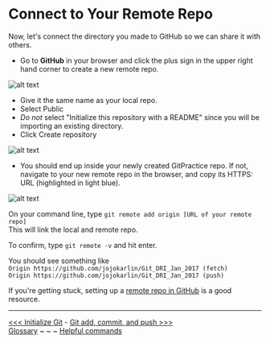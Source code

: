 # Connect to Your Remote Repo

Now, let's connect the directory you made to GitHub so we can share it with others.

- Go to **GitHub** in your browser and click the plus sign in the upper right hand corner to create a new remote repo. 

![alt text][addrepo]

[addrepo]: https://github.com/jojokarlin/Git_DRI_Jan_2017/blob/master/images/addrepo.png "you can find the plus sign button to add a repo on the top right of github"

- Give it the same name as your local repo. 
- Select Public 
- *Do not* select "Initialize this repository with a README" since you will be importing an existing directory.
- Click Create repository

![alt text][createrepo]

[createrepo]: https://github.com/jojokarlin/Git_DRI_Jan_2017/blob/master/images/createrepo.png "select 'new repository' from your dropdown menu"
[createrepo2]: https://github.com/jojokarlin/Git_DRI_Jan_2017/blob/master/images/createrepo2.png "what it should look like when you are creating your repo"

- You should end up inside your newly created GitPractice repo. If not, navigate to your new remote repo in the browser, and copy its HTTPS: URL (highlighted in light blue).

![alt text][github URL]

[github URL]: https://github.com/jojokarlin/Git_DRI_Jan_2017/blob/master/images/github%20URL.png "copy the URL from your browser"

On your command line, type `git remote add origin [URL of your remote repo]`  
This will link the local and remote repo.  

To confirm, type `git remote -v` and hit enter.

You should see something like  
`Origin https://github.com/jojokarlin/Git_DRI_Jan_2017 (fetch)`  
`Origin https://github.com/jojokarlin/Git_DRI_Jan_2017 (push)`

If you're getting stuck, setting up a [remote repo in GitHub](https://help.github.com/articles/adding-an-existing-project-to-github-using-the-command-line/) is a good resource.

---
[<<< Initialize Git](gitinit.md) - [Git add, commit, and push >>>](gitaction.md)  
[Glossary](glossary.md) ~ ~ ~ [Helpful commands](helpfulcommands.md)
